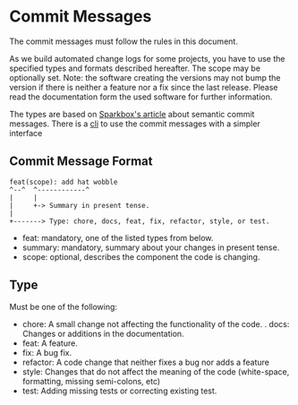 # Commit Messages

The commit messages must follow the rules in this document.

As we build automated change logs for some projects, you have to use the specified types and formats described hereafter.
The scope may be optionally set.
Note: the software creating the versions may not bump the version if there is neither a feature nor a fix since the last release. Please read the documentation form the used software for further information.


The types are based on [Sparkbox's article](https://seesparkbox.com/foundry/semantic_commit_messages) about semantic commit messages.
There is a [cli](https://github.com/fteem/git-semantic-commits) to use the commit messages with a simpler interface

## Commit Message Format

```
feat(scope): add hat wobble
^--^  ^------------^
|     |
|     +-> Summary in present tense.
|
+-------> Type: chore, docs, feat, fix, refactor, style, or test.

```
- feat: mandatory, one of the listed types from below.
- summary: mandatory, summary about your changes in present tense.
- scope: optional, describes the component the code is changing.

## Type

Must be one of the following:

- chore: A small change not affecting the functionality of the code.
. docs: Changes or additions in the documentation.
- feat: A feature.
- fix: A bug fix.
- refactor: A code change that neither fixes a bug nor adds a feature
- style: Changes that do not affect the meaning of the code (white-space, formatting, missing semi-colons, etc)
- test: Adding missing tests or correcting existing test.
